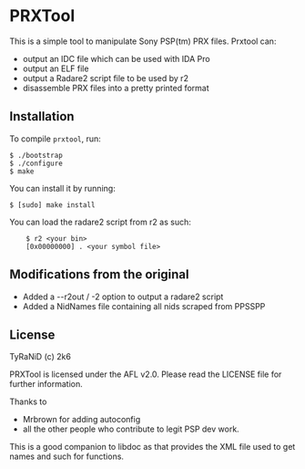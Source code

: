 PRXTool
=======
This is a simple tool to manipulate Sony PSP(tm) PRX files. Prxtool can:

* output an IDC file which can be used with IDA Pro
* output an ELF file
* output a Radare2 script file to be used by r2
* disassemble PRX files into a pretty printed format

Installation
------------

To compile `prxtool`, run:

    $ ./bootstrap
    $ ./configure
    $ make

You can install it by running:

    $ [sudo] make install

You can load the radare2 script from r2 as such:
```
	$ r2 <your bin>
	[0x00000000] . <your symbol file>
```

Modifications from the original
-------------------------------
* Added a --r2out / -2 option to output a radare2 script
* Added a NidNames file containing all nids scraped from PPSSPP

License
-------

TyRaNiD (c) 2k6

PRXTool is licensed under the AFL v2.0. Please read the LICENSE file for further
information.

Thanks to

* Mrbrown for adding autoconfig
* all the other people who contribute to legit PSP dev work.

This is a good companion to libdoc as that provides the XML file used to get
names and such for functions.

